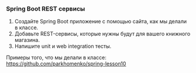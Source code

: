 ### Spring Boot REST сервисы

1. Создайте Spring Boot приложение с помощью сайта, как мы делали в классе.
2. Добавьте REST-сервисы, которые нужны будут для вашего книжного магазина.
3. Напишите unit и web integration тесты.

Примеры того, что мы делали в классе:  
https://github.com/parkhomenko/spring-lesson10